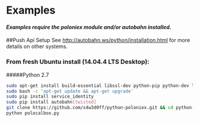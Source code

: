 # Examples

#### _Examples require the poloniex module and/or autobahn installed._

##Push Api Setup 
See http://autobahn.ws/python/installation.html for more details on other systems.
### From fresh Ubuntu install (14.04.4 LTS Desktop):
#####Python 2.7
```bash
sudo apt-get install build-essential libssl-dev python-pip python-dev libffi-dev git
sudo bash -c 'apt-get update && apt-get upgrade'
sudo pip install service_identity
sudo pip install autobahn[twisted]
git clone https://github.com/s4w3d0ff/python-poloniex.git && cd python-poloniex/examples
python polocalbox.py
```
